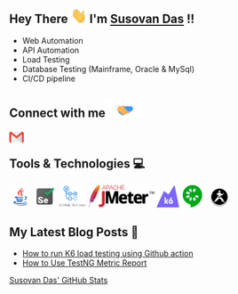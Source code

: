<!---
- 👋 Hi, I’m @dassusovan
- 👀 I’m interested in ...
- 🌱 I’m currently learning ...
- 💞️ I’m looking to collaborate on ...
- 📫 How to reach me ...


dassusovan/dassusovan is a ✨ special ✨ repository because its `README.md` (this file) appears on your GitHub profile.
You can click the Preview link to take a look at your changes.
--->
##  Hey There <img src="https://github.com/dassusovan/dassusovan/blob/main/Assets/Hi.gif" width="29px"> I'm [Susovan Das](https://www.linkedin.com/in/susovan-das-851158103/) !!
- Web Automation
- API Automation
- Load Testing 
- Database Testing (Mainframe, Oracle & MySql)
- CI/CD pipeline 

## Connect with me<img src="https://github.com/dassusovan/dassusovan/blob/main/Assets/Handshake.gif" height="32px">

<a href="mailto:dassusovan3@gmail.com">
  <img align="left" width="26px" src="https://github.com/dassusovan/dassusovan/blob/main/Assets/Gmail.svg"/>
</a>

<br />

## Tools & Technologies :computer:
<code><img height="40" src="https://github.com/dassusovan/dassusovan/blob/main/Assets/java-coffee-cup-logo.png"></code>
<code><img height="40" src="https://github.com/dassusovan/dassusovan/blob/main/Assets/selenium-test-automation.png"></code>
<code><img height="40" src="https://github.com/dassusovan/dassusovan/blob/main/Assets/GithubActionsLogo.png"></code>
<code><img height="40" src="https://github.com/dassusovan/dassusovan/blob/main/Assets/jmeter.svg"></code>
<code><img height="40" src="https://github.com/dassusovan/dassusovan/blob/main/Assets/k6.svg"></code>
<code><img height="40" src="https://github.com/dassusovan/dassusovan/blob/main/Assets/cucumber.png"></code>
<code><img height="40" src="https://github.com/dassusovan/dassusovan/blob/main/Assets/karate.PNG"></code>
<!-- <code><img height="40" src=""></code> -->

## My Latest Blog Posts 🌱
- [How to run K6 load testing using Github action](https://community.lambdatest.com/t/how-to-run-k6-load-testing-using-github-action/6210)
- [How to Use TestNG Metric Report](https://community.lambdatest.com/t/how-to-use-testng-metric-report/6194)


[Susovan Das' GitHub Stats](https://github-readme-stats.vercel.app/api?username=dassusovan&&show_icons=true&title_color=ffffff&icon_color=bb2acf&text_color=daf7dc&bg_color=151515)
